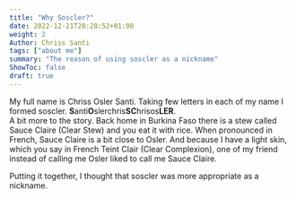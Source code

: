 ```yaml
---
title: "Why Soscler?"
date: 2022-12-21T20:28:52+01:00
weight: 2
Author: Chriss Santi
tags: ["about me"]
summary: "The reason of using soscler as a nickname"
ShowToc: false
draft: true
---
```



My full name is Chriss Osler Santi. Taking few letters in each of my name I formed soscler. **S**anti**O**slerchris**SC**hrisos**LER**.\
A bit more to the story. Back home in Burkina Faso there is a stew called Sauce Claire (Clear Stew) and you eat it with rice. When pronounced in French, Sauce Claire is a bit close to Osler.
And because I have a light skin, which you say in French Teint Clair (Clear Complexion), one of my friend instead of calling me Osler liked to call me Sauce Claire.

Putting it together, I thought that soscler was more appropriate as a nickname.